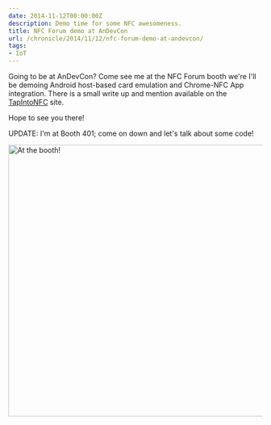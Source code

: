 ```yaml
---
date: 2014-11-12T00:00:00Z
description: Demo time for some NFC awesomeness.
title: NFC Forum demo at AnDevCon
url: /chronicle/2014/11/12/nfc-forum-demo-at-andevcon/
tags:
- IoT
---
```


Going to be at AnDevCon? Come see me at the NFC Forum booth we're I'll be demoing Android host-based card emulation and Chrome-NFC App integration. There is a small write up and mention available on the [TapIntoNFC](http://tapintonfc.org/2014/11/android-developers-meet-us-at-andevcon/) site.

Hope to see you there!

UPDATE: I'm at Booth 401; come on down and let's talk about some code!

<img decoding="async" loading="lazy" width="800" height="538" src="https://storage.googleapis.com/jdr-public-imgs/blog-archive/2014/11/20141121_111603_188.jpg" alt="At the booth!">